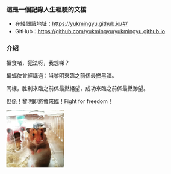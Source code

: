 ### 這是一個記錄人生經驗的文檔

- 在綫閲讀地址：https://yukmingyu.github.io/#/
- GitHub：https://github.com/yukmingyu/yukmingyu.github.io

### 介紹

搵食啫，犯法呀，我想㗎？

蝙蝠俠曾經講過：当黎明來臨之前係最撚黑暗。

同樣，胜利來臨之前係最撚絕望，成功來臨之前係最撚渺望。

但係！黎明即將會來臨！Fight for freedom！



<img src="README.assets/微信图片_20200624034310.jpg" style="zoom:15%;" />

